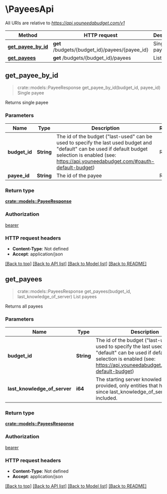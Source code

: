 # \PayeesApi

All URIs are relative to *https://api.youneedabudget.com/v1*

Method | HTTP request | Description
------------- | ------------- | -------------
[**get_payee_by_id**](PayeesApi.md#get_payee_by_id) | **get** /budgets/{budget_id}/payees/{payee_id} | Single payee
[**get_payees**](PayeesApi.md#get_payees) | **get** /budgets/{budget_id}/payees | List payees



## get_payee_by_id

> crate::models::PayeeResponse get_payee_by_id(budget_id, payee_id)
Single payee

Returns single payee

### Parameters


Name | Type | Description  | Required | Notes
------------- | ------------- | ------------- | ------------- | -------------
**budget_id** | **String** | The id of the budget (\"last-used\" can be used to specify the last used budget and \"default\" can be used if default budget selection is enabled (see: https://api.youneedabudget.com/#oauth-default-budget) | Required | 
**payee_id** | **String** | The id of the payee | Required | 

### Return type

[**crate::models::PayeeResponse**](PayeeResponse.md)

### Authorization

[bearer](../README.md#bearer)

### HTTP request headers

- **Content-Type**: Not defined
- **Accept**: application/json

[[Back to top]](#) [[Back to API list]](../README.md#documentation-for-api-endpoints) [[Back to Model list]](../README.md#documentation-for-models) [[Back to README]](../README.md)


## get_payees

> crate::models::PayeesResponse get_payees(budget_id, last_knowledge_of_server)
List payees

Returns all payees

### Parameters


Name | Type | Description  | Required | Notes
------------- | ------------- | ------------- | ------------- | -------------
**budget_id** | **String** | The id of the budget (\"last-used\" can be used to specify the last used budget and \"default\" can be used if default budget selection is enabled (see: https://api.youneedabudget.com/#oauth-default-budget) | Required | 
**last_knowledge_of_server** | **i64** | The starting server knowledge.  If provided, only entities that have changed since last_knowledge_of_server will be included. |  | 

### Return type

[**crate::models::PayeesResponse**](PayeesResponse.md)

### Authorization

[bearer](../README.md#bearer)

### HTTP request headers

- **Content-Type**: Not defined
- **Accept**: application/json

[[Back to top]](#) [[Back to API list]](../README.md#documentation-for-api-endpoints) [[Back to Model list]](../README.md#documentation-for-models) [[Back to README]](../README.md)

